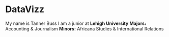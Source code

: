 # DataVizz
My name is Tanner Buss
I am a junior at **Lehigh University**
**Majors:** Accounting & Journalism
**Minors:** Africana Studies & International Relations
